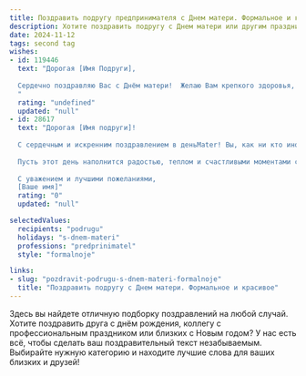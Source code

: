```yaml
---
title: Поздравить подругу предпринимателя с Днем матери. Формальное и красивое
description: Хотите поздравить подругу с Днем матери или другим праздником? Наш ИИ создаст незабываемое поздравление, а вы обязательно выделитесь среди других.  
date: 2024-11-12
tags: second tag
wishes:
- id: 119446
  text: "Дорогая [Имя Подруги],
  
  Сердечно поздравляю Вас с Днём матери!  Желаю Вам крепкого здоровья,  неиссякаемой энергии и успехов во всех Ваших начинаниях. Пусть Ваш предпринимательский талант приносит Вам радость и процветание, а любовь и забота окружающих наполняют Вашу жизнь счастьем и гармонией.  Пусть этот день станет для Вас особенно светлым и радостным!
  "
  rating: "undefined"
  updated: "null"
- id: 28617
  text: "Дорогая [Имя подруги]!
  
  С сердечным и искренним поздравлением в деньMater! Вы, как ни кто иной, знаете, что значит быть матерью, и ваша сила и мудрость восхищают. Как успешный предприниматель, вы воплощаете в себе трудолюбие и преданность, сочетая заботу о семье с блестящей карьерой.
  
  Пусть этот день наполнится радостью, теплом и счастливыми моментами с вашими близкими. Желаю вам здоровья, вдохновения и нескончаемого счастья в каждом дне. Вы — великолепный пример для подражания, и я горда, что могу называть вас своей подругой.
  
  С уважением и лучшими пожеланиями,
  [Ваше имя]"
  rating: "0"
  updated: "null"

selectedValues:
  recipients: "podrugu"
  holidays: "s-dnem-materi"
  professions: "predprinimatel"
  style: "formalnoje"

links:
- slug: "pozdravit-podrugu-s-dnem-materi-formalnoje"
  title: "Поздравить подругу с Днем матери. Формальное и красивое"
---
```


Здесь вы найдете отличную подборку поздравлений на любой случай. 
Хотите поздравить друга с днём рождения, коллегу с профессиональным праздником или близких с Новым годом? У нас есть всё, чтобы сделать ваш поздравительный текст незабываемым. Выбирайте нужную категорию и находите лучшие слова для ваших близких и друзей!
